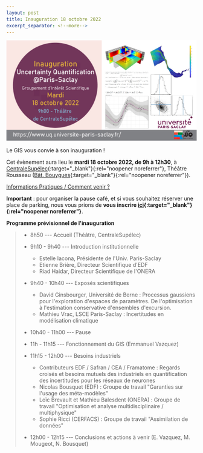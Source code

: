 ```yaml
---
layout: post
title: Inauguration 18 octobre 2022
excerpt_separator: <!--more-->
---
```


![Inauguration](/images/affiche_inauguration.jpg "flyer")
                                                      
Le GIS vous convie à son inauguration !

Cet évènement aura lieu le **mardi 18 octobre 2022, de 9h à 12h30**,
à [CentraleSupélec](https://www.centralesupelec.fr/){:target="_blank"}{:rel="noopener noreferrer"}, Théâtre Rousseau
([Bât. Bouygues](https://goo.gl/maps/TAk99FoiYBK1rQ5n6){:target="_blank"}{:rel="noopener noreferrer"}).

[Informations Pratiques / Comment venir ?](/files/Acces_CentraleSupelec.pdf)

**Important** : pour organiser la pause café, et si vous souhaitez réserver une
place de parking, nous vous prions de **vous inscrire [ici](https://forms.gle/dACPmVUMksbsGaFGA){:target="_blank"}{:rel="noopener noreferrer"}**.

**Programme prévisionnel de l'inauguration**
<!--more-->
>
>  * 8h50 --- Accueil (Théâtre, CentraleSupélec)                                      
>                                                                                  
>  * 9h10 - 9h40 --- Introduction institutionnelle                                                      
>                                                                                  
>    * Estelle Iacona, Présidente de l'Univ. Paris-Saclay
>    * Etienne Brière, Directeur Scientifique d'EDF
>    * Riad Haidar, Directeur Scientifique de l'ONERA
>                                                                               
>  * 9h40 - 10h40 --- Exposés scientifiques
>                                                                                  
>    * David Ginsbourger, Université de Berne : Processus gaussiens pour l'exploration d'espaces de paramètres. De l'optimisation à l'estimation conservative d'ensembles d'excursion.
>    * Mathieu Vrac, LSCE Paris-Saclay : Incertitudes en modélisation climatique
>                                           
>  * 10h40 - 11h00 --- Pause
>  
>  * 11h - 11h15 --- Fonctionnement du GIS (Emmanuel Vazquez)
>
>  * 11h15 - 12h00 --- Besoins industriels
>    * Contributeurs EDF / Safran / CEA / Framatome : Regards croisés et
>       besoins mutuels des industriels en quantification des incertitudes pour
>       les réseaux de neurones
>    * Nicolas Bousquet (EDF) : Groupe de travail "Garanties sur l'usage des
>       méta-modèles"
>    * Loïc Brevault et Mathieu Balesdent (ONERA) : Groupe de travail "Optimisation et analyse multidisciplinaire / multiphysique"
>    * Sophie Ricci (CERFACS) : Groupe de travail "Assimilation de données"
>  
>  * 12h00 - 12h15 --- Conclusions et actions à venir (E. Vazquez, M. Mougeot, N. Bousquet)


